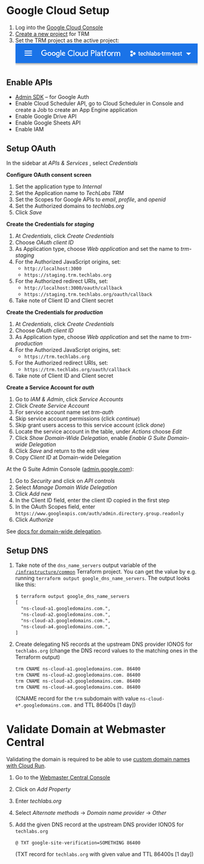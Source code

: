 # Google Cloud Setup

1. Log into the [Google Cloud Console](https://console.cloud.google.com/)
2. [Create a new project](https://console.cloud.google.com/projectcreate) for TRM
3. Set the TRM project as the active project:
   ![Setting the TRM project as the active project](resources/gcp-console-project.png)

## Enable APIs

- [Admin SDK](https://console.cloud.google.com/apis/library/admin.googleapis.com) – for Google Auth
- Enable Cloud Scheduler API, go to Cloud Scheduler in Console and create a Job to create an App Engine application
- Enable Google Drive API
- Enable Google Sheets API
- Enable IAM

## Setup OAuth

In the sidebar at _APIs & Services_ , select _Credentials_

**Configure OAuth consent screen**

1. Set the application type to _Internal_
2. Set the Application name to _TechLabs TRM_
3. Set the Scopes for Google APIs to _email_, _profile_, and _openid_
4. Set the Authorized domains to _techlabs.org_
5. Click _Save_

**Create the Credentials for _staging_**

1. At _Credentials_, click _Create Credentials_
1. Choose _OAuth client ID_
2. As Application type, choose _Web application_ and set the name to _trm-staging_
3. For the Authorized JavaScript origins, set:
   - `http://localhost:3000`
   - `https://staging.trm.techlabs.org`
4. For the Authorized redirect URIs, set:
   - `http://localhost:3000/oauth/callback`
   - `https://staging.trm.techlabs.org/oauth/callback`
6. Take note of Client ID and Client secret

**Create the Credentials for _production_**

1. At _Credentials_, click _Create Credentials_
1. Choose _OAuth client ID_
2. As Application type, choose _Web application_ and set the name to _trm-production_
4. For the Authorized JavaScript origins, set:
   - `https://trm.techlabs.org`
5. For the Authorized redirect URIs, set:
   - `https://trm.techlabs.org/oauth/callback`
6. Take note of Client ID and Client secret

**Create a Service Account for _auth_**

1. Go to _IAM & Admin_, click _Service Accounts_
2. Click _Create Service Account_
3. For service account name set _trm-auth_
4. Skip service account permissions (click _continue_)
5. Skip grant users access to this service account (click _done_)
6. Locate the service account in the table, under _Actions_ choose _Edit_
7. Click _Show Domain-Wide Delegation_, enable _Enable G Suite Domain-wide Delegation_
8. Click _Save_ and return to the edit view
9. Copy _Client ID_ at Domain-wide Delegation

At the G Suite Admin Console ([admin.google.com](https://admin.google.com)):

1. Go to _Security_ and click on _API controls_
2. Select _Manage Domain Wide Delegation_
3. Click _Add new_
4. In the Client ID field, enter the client ID copied in the first step
5. In the OAuth Scopes field, enter `https://www.googleapis.com/auth/admin.directory.group.readonly`
6. Click _Authorize_

See [docs for domain-wide delegation](https://developers.google.com/admin-sdk/directory/v1/guides/delegation).

## Setup DNS

1. Take note of the `dns_name_servers` output variable of the [`/infrastructure/common`](/infrastructure/common) Terraform project. You can get the value by e.g. running `terraform output google_dns_name_servers`. The output looks like this:

   ```
   $ terraform output google_dns_name_servers
   [
     "ns-cloud-a1.googledomains.com.",
     "ns-cloud-a2.googledomains.com.",
     "ns-cloud-a3.googledomains.com.",
     "ns-cloud-a4.googledomains.com.",
   ]
   ```

2. Create delegating NS records at the upstream DNS provider IONOS for `techlabs.org`
   (change the DNS record values to the matching ones in the Terraform output)

   ```
   trm CNAME ns-cloud-a1.googledomains.com. 86400
   trm CNAME ns-cloud-a2.googledomains.com. 86400
   trm CNAME ns-cloud-a3.googledomains.com. 86400
   trm CNAME ns-cloud-a4.googledomains.com. 86400
   ```

   (CNAME record for the `trm` subdomain with value `ns-cloud-e*.googledomains.com.` and TTL 86400s [1 day])

# Validate Domain at Webmaster Central

Validating the domain is required to be able to use [custom domain names with Cloud Run](https://cloud.google.com/run/docs/mapping-custom-domains).

1. Go to the [Webmaster Central Console](https://www.google.com/webmasters/verification/home)

2. Click on _Add Property_

3. Enter _techlabs.org_

4. Select _Alternate methods_ → _Domain name provider_ → _Other_

5. Add the given DNS record at the upstream DNS provider IONOS for `techlabs.org`

   ```
   @ TXT google-site-verification=SOMETHING 86400
   ```

   (TXT record for `techlabs.org` with given value and TTL 86400s [1 day])
